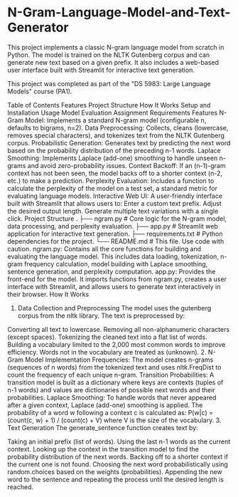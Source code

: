 # N-Gram-Language-Model-and-Text-Generator
This project implements a classic N-gram language model from scratch in Python. The model is trained on the NLTK Gutenberg corpus and can generate new text based on a given prefix. It also includes a web-based user interface built with Streamlit for interactive text generation.

This project was completed as part of the "DS 5983: Large Language Models" course (PA1).

Table of Contents
Features
Project Structure
How It Works
Setup and Installation
Usage
Model Evaluation
Assignment Requirements
Features
N-Gram Model: Implements a standard N-gram model (configurable n, defaults to bigrams, n=2).
Data Preprocessing: Collects, cleans (lowercase, removes special characters), and tokenizes text from the NLTK Gutenberg corpus.
Probabilistic Generation: Generates text by predicting the next word based on the probability distribution of the preceding n-1 words.
Laplace Smoothing: Implements Laplace (add-one) smoothing to handle unseen n-grams and avoid zero-probability issues.
Context Backoff: If an (n-1)-gram context has not been seen, the model backs off to a shorter context (n-2, etc.) to make a prediction.
Perplexity Evaluation: Includes a function to calculate the perplexity of the model on a test set, a standard metric for evaluating language models.
Interactive Web UI: A user-friendly interface built with Streamlit that allows users to:
Enter a custom text prefix.
Adjust the desired output length.
Generate multiple text variations with a single click.
Project Structure
.
├── ngram.py            # Core logic for the N-gram model, data processing, and perplexity evaluation.
├── app.py              # Streamlit web application for interactive text generation.
├── requirements.txt    # Python dependencies for the project.
└── README.md           # This file.
Use code with caution.
ngram.py: Contains all the core functions for building and evaluating the language model. This includes data loading, tokenization, n-gram frequency calculation, model building with Laplace smoothing, sentence generation, and perplexity computation.
app.py: Provides the front-end for the model. It imports functions from ngram.py, creates a user interface with Streamlit, and allows users to generate text interactively in their browser.
How It Works
1. Data Collection and Preprocessing
The model uses the gutenberg corpus from the nltk library. The text is preprocessed by:

Converting all text to lowercase.
Removing all non-alphanumeric characters (except spaces).
Tokenizing the cleaned text into a flat list of words.
Building a vocabulary limited to the 2,000 most common words to improve efficiency. Words not in the vocabulary are treated as <UNK> (unknown).
2. N-Gram Model Implementation
Frequencies: The model creates n-grams (sequences of n words) from the tokenized text and uses nltk.FreqDist to count the frequency of each unique n-gram.
Transition Probabilities: A transition model is built as a dictionary where keys are contexts (tuples of n-1 words) and values are dictionaries of possible next words and their probabilities.
Laplace Smoothing: To handle words that never appeared after a given context, Laplace (add-one) smoothing is applied. The probability of a word w following a context c is calculated as:
P(w|c) = (count(c, w) + 1) / (count(c) + V)
where V is the size of the vocabulary.
3. Text Generation
The generate_sentence function creates text by:

Taking an initial prefix (list of words).
Using the last n-1 words as the current context.
Looking up the context in the transition model to find the probability distribution of the next words.
Backing off to a shorter context if the current one is not found.
Choosing the next word probabilistically using random.choices based on the weights (probabilities).
Appending the new word to the sentence and repeating the process until the desired length is reached.
